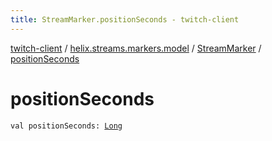 ```yaml
---
title: StreamMarker.positionSeconds - twitch-client
---
```


[twitch-client](../../index.html) / [helix.streams.markers.model](../index.html) / [StreamMarker](index.html) / [positionSeconds](./position-seconds.html)

# positionSeconds

`val positionSeconds: `[`Long`](https://kotlinlang.org/api/latest/jvm/stdlib/kotlin/-long/index.html)